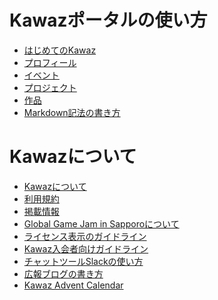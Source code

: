 # Kawazポータルの使い方

- [はじめてのKawaz](/helps/welcome/)
- [プロフィール](/helps/profiles/)
- [イベント](/helps/events/)
- [プロジェクト](/helps/projects/)
- [作品](/helps/products/)
- [Markdown記法の書き方](/helps/markdown/)

# Kawazについて

- [Kawazについて](/about/)
- [利用規約](/rules/)
- [掲載情報](/published/)
- [Global Game Jam in Sapporoについて](/ggj/)
- [ライセンス表示のガイドライン](/guideline/credits/)
- [Kawaz入会者向けガイドライン](/helps/instruction/)
- [チャットツールSlackの使い方](/helps/slack/)
- [広報ブログの書き方](/helps/pr-blog/)
- [Kawaz Advent Calendar](/helps/advent/)


<!--
## 運営メンバー向け

- [お知らせ](/helps/announcement)
- [会員登録の認証](/helps/registration)
-->
